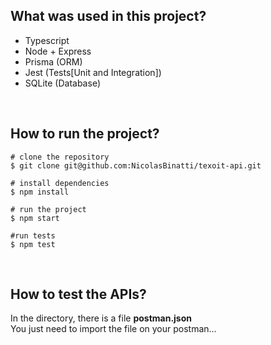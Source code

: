 ## What was used in this project?
- Typescript
- Node + Express
- Prisma (ORM)
- Jest (Tests[Unit and Integration])
- SQLite (Database)

<br>

## How to run the project?
```
# clone the repository
$ git clone git@github.com:NicolasBinatti/texoit-api.git

# install dependencies
$ npm install

# run the project
$ npm start

#run tests
$ npm test
```

<br>

## How to test the APIs?

In the directory, there is a file <strong>postman.json</strong> <br>
You just need to import the file on your postman...
